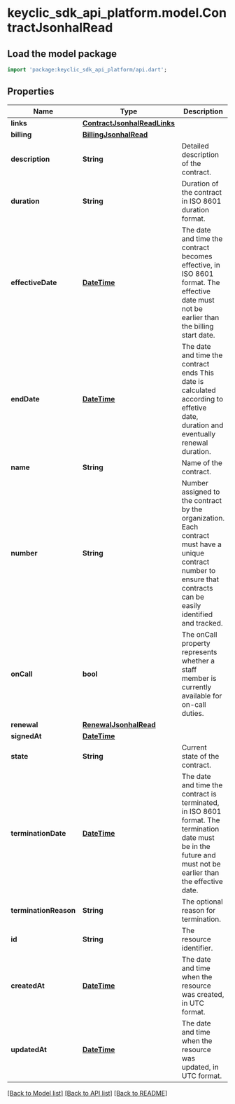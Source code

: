 # keyclic_sdk_api_platform.model.ContractJsonhalRead

## Load the model package
```dart
import 'package:keyclic_sdk_api_platform/api.dart';
```

## Properties
Name | Type | Description | Notes
------------ | ------------- | ------------- | -------------
**links** | [**ContractJsonhalReadLinks**](ContractJsonhalReadLinks.md) |  | [optional] 
**billing** | [**BillingJsonhalRead**](BillingJsonhalRead.md) |  | [optional] 
**description** | **String** | Detailed description of the contract. | [optional] 
**duration** | **String** | Duration of the contract in ISO 8601 duration format. | [optional] 
**effectiveDate** | [**DateTime**](DateTime.md) | The date and time the contract becomes effective, in ISO 8601 format. The effective date must not be earlier than the billing start date. | 
**endDate** | [**DateTime**](DateTime.md) | The date and time the contract ends This date is calculated according to effetive date, duration and eventually renewal duration. | [optional] [readonly] 
**name** | **String** | Name of the contract. | 
**number** | **String** | Number assigned to the contract by the organization. Each contract must have a unique contract number to ensure that contracts can be easily identified and tracked. | 
**onCall** | **bool** | The onCall property represents whether a staff member is currently available for on-call duties. | [optional] 
**renewal** | [**RenewalJsonhalRead**](RenewalJsonhalRead.md) |  | [optional] 
**signedAt** | [**DateTime**](DateTime.md) |  | [optional] 
**state** | **String** | Current state of the contract. | [default to 'DRAFT']
**terminationDate** | [**DateTime**](DateTime.md) | The date and time the contract is terminated, in ISO 8601 format. The termination date must be in the future and must not be earlier than the effective date. | [optional] 
**terminationReason** | **String** | The optional reason for termination. | [optional] 
**id** | **String** | The resource identifier. | [optional] [readonly] 
**createdAt** | [**DateTime**](DateTime.md) | The date and time when the resource was created, in UTC format. | [optional] [readonly] 
**updatedAt** | [**DateTime**](DateTime.md) | The date and time when the resource was updated, in UTC format. | [optional] [readonly] 

[[Back to Model list]](../README.md#documentation-for-models) [[Back to API list]](../README.md#documentation-for-api-endpoints) [[Back to README]](../README.md)


